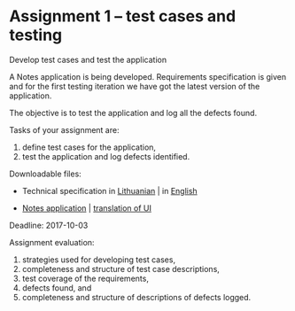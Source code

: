 # Assignment 1 – test cases and testing

Develop test cases and test the application

A Notes application is being developed. Requirements specification is given and for the first testing iteration we have got the latest version of the application.

The objective is to test the application and log all the defects found.

Tasks of your assignment are:

1. define test cases for the application,
2. test the application and log defects identified.

Downloadable files:

  * Technical specification in [Lithuanian](https://github.com/devcan/Vilnius-University-2017-Autumn/blob/master/Software-Systems-Testing-and-Configuration-Management/Materials/uzrasu-knygele-reikalavimu-specifikacija.pdf) | in [English](https://github.com/devcan/Vilnius-University-2017-Autumn/blob/master/Software-Systems-Testing-and-Configuration-Management/Materials/uzrasu-knygele-reikalavimu-specifikacija.lt.en.pdf)
  
  * [Notes application](https://github.com/devcan/Vilnius-University-2017-Autumn/blob/master/Software-Systems-Testing-and-Configuration-Management/Materials/Notes%20app.zip) | [translation of UI](http://endoftheinternet.com/)
  
Deadline: 2017-10-03

Assignment evaluation:

1. strategies used for developing test cases,
2. completeness and structure of test case descriptions,
3. test coverage of the requirements,
4. defects found, and
5. completeness and structure of descriptions of defects logged.
